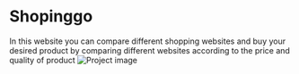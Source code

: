# Shopinggo
In this website you can compare different shopping websites and buy your desired product by comparing different websites according to the price and quality of product
![Project image](https://user-images.githubusercontent.com/56786141/79384577-018c3880-7f1c-11ea-8620-538993a4ce71.jpg)
